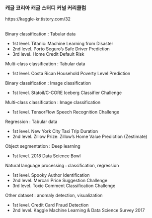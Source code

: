 <h3>캐글 코리아 캐글 스터디 커널 커리큘럼</h3>
https://kaggle-kr.tistory.com/32
</br></br>


Binary classification : Tabular data
- 1st level. Titanic: Machine Learning from Disaster
- 2nd level. Porto Seguro’s Safe Driver Prediction
- 3rd level. Home Credit Default Risk

Multi-class classification : Tabular data
- 1st level. Costa Rican Household Poverty Level Prediction

Binary classification : Image classification
- 1st level. Statoil/C-CORE Iceberg Classifier Challenge

Multi-class classification : Image classification
- 1st level. TensorFlow Speech Recognition Challenge

Regression : Tabular data
- 1st level. New York City Taxi Trip Duration
- 2nd level. Zillow Prize: Zillow’s Home Value Prediction (Zestimate)

Object segmentation : Deep learning
- 1st level. 2018 Data Science Bowl

Natural language processing : classification, regression
- 1st level. Spooky Author Identification
- 2nd level. Mercari Price Suggestion Challenge
- 3rd level. Toxic Comment Classification Challenge

Other dataset : anomaly detection, visualization
- 1st level. Credit Card Fraud Detection
- 2nd level. Kaggle Machine Learning & Data Science Survey 2017
